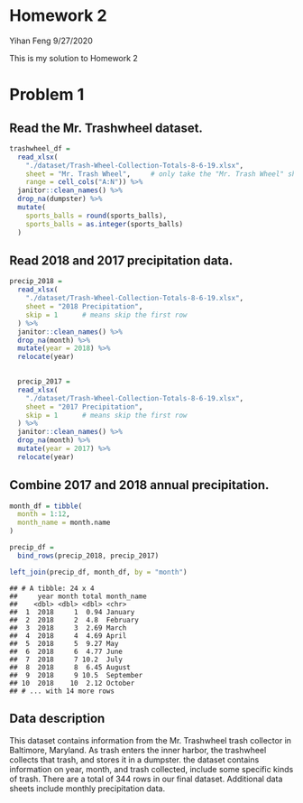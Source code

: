 Homework 2
================
Yihan Feng
9/27/2020

This is my solution to Homework 2

# Problem 1

## Read the Mr. Trashwheel dataset.

``` r
trashwheel_df = 
  read_xlsx(
    "./dataset/Trash-Wheel-Collection-Totals-8-6-19.xlsx",
    sheet = "Mr. Trash Wheel",     # only take the "Mr. Trash Wheel" sheet
    range = cell_cols("A:N")) %>%
  janitor::clean_names() %>%
  drop_na(dumpster) %>%
  mutate(
    sports_balls = round(sports_balls),
    sports_balls = as.integer(sports_balls)
  )
```

## Read 2018 and 2017 precipitation data.

``` r
precip_2018 =
  read_xlsx(
    "./dataset/Trash-Wheel-Collection-Totals-8-6-19.xlsx",
    sheet = "2018 Precipitation",
    skip = 1      # means skip the first row
  ) %>%
  janitor::clean_names() %>%
  drop_na(month) %>%
  mutate(year = 2018) %>%
  relocate(year)
  

  precip_2017 =
  read_xlsx(
    "./dataset/Trash-Wheel-Collection-Totals-8-6-19.xlsx",
    sheet = "2017 Precipitation",
    skip = 1      # means skip the first row
  ) %>%
  janitor::clean_names() %>%
  drop_na(month) %>%
  mutate(year = 2017) %>%
  relocate(year)
```

## Combine 2017 and 2018 annual precipitation.

``` r
month_df = tibble(
  month = 1:12,
  month_name = month.name
)

precip_df = 
  bind_rows(precip_2018, precip_2017)

left_join(precip_df, month_df, by = "month")
```

    ## # A tibble: 24 x 4
    ##     year month total month_name
    ##    <dbl> <dbl> <dbl> <chr>     
    ##  1  2018     1  0.94 January   
    ##  2  2018     2  4.8  February  
    ##  3  2018     3  2.69 March     
    ##  4  2018     4  4.69 April     
    ##  5  2018     5  9.27 May       
    ##  6  2018     6  4.77 June      
    ##  7  2018     7 10.2  July      
    ##  8  2018     8  6.45 August    
    ##  9  2018     9 10.5  September 
    ## 10  2018    10  2.12 October   
    ## # ... with 14 more rows

## Data description

This dataset contains information from the Mr. Trashwheel trash
collector in Baltimore, Maryland. As trash enters the inner harbor, the
trashwheel collects that trash, and stores it in a dumpster. the dataset
contains information on year, month, and trash collected, include some
specific kinds of trash. There are a total of 344 rows in our final
dataset. Additional data sheets include monthly precipitation data.
